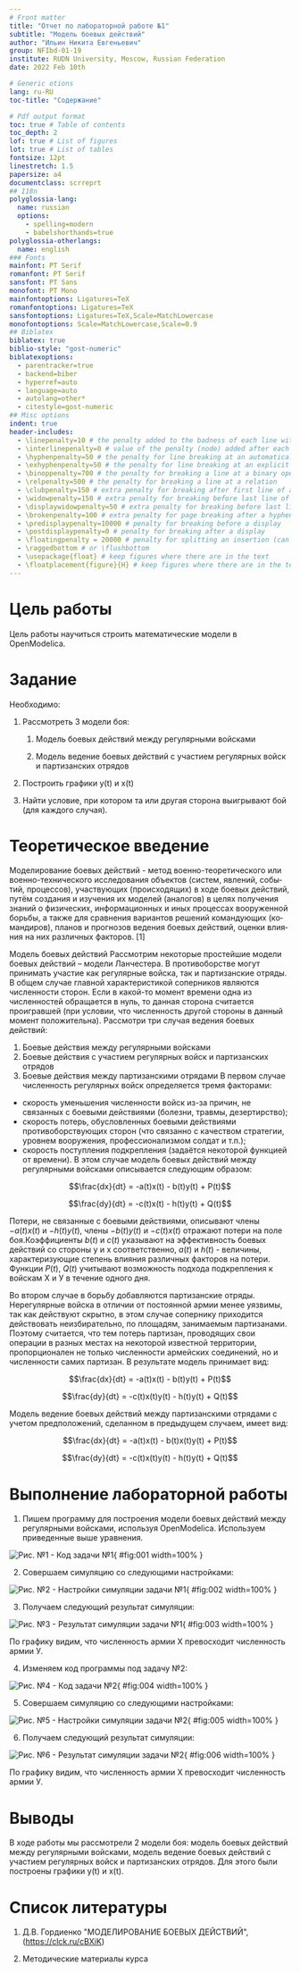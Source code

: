 ```yaml
---
# Front matter
title: "Отчет по лабораторной работе №1"
subtitle: "Модель боевых действий"
author: "Ильин Никита Евгеньевич"
group: NFIbd-01-19
institute: RUDN University, Moscow, Russian Federation
date: 2022 Feb 10th

# Generic otions
lang: ru-RU
toc-title: "Содержание"

# Pdf output format
toc: true # Table of contents
toc_depth: 2
lof: true # List of figures
lot: true # List of tables
fontsize: 12pt
linestretch: 1.5
papersize: a4
documentclass: scrreprt
## I18n
polyglossia-lang:
  name: russian
  options:
	- spelling=modern
	- babelshorthands=true
polyglossia-otherlangs:
  name: english
### Fonts
mainfont: PT Serif
romanfont: PT Serif
sansfont: PT Sans
monofont: PT Mono
mainfontoptions: Ligatures=TeX
romanfontoptions: Ligatures=TeX
sansfontoptions: Ligatures=TeX,Scale=MatchLowercase
monofontoptions: Scale=MatchLowercase,Scale=0.9
## Biblatex
biblatex: true
biblio-style: "gost-numeric"
biblatexoptions:
  - parentracker=true
  - backend=biber
  - hyperref=auto
  - language=auto
  - autolang=other*
  - citestyle=gost-numeric
## Misc options
indent: true
header-includes:
  - \linepenalty=10 # the penalty added to the badness of each line within a paragraph (no associated penalty node) Increasing the value makes tex try to have fewer lines in the paragraph.
  - \interlinepenalty=0 # value of the penalty (node) added after each line of a paragraph.
  - \hyphenpenalty=50 # the penalty for line breaking at an automatically inserted hyphen
  - \exhyphenpenalty=50 # the penalty for line breaking at an explicit hyphen
  - \binoppenalty=700 # the penalty for breaking a line at a binary operator
  - \relpenalty=500 # the penalty for breaking a line at a relation
  - \clubpenalty=150 # extra penalty for breaking after first line of a paragraph
  - \widowpenalty=150 # extra penalty for breaking before last line of a paragraph
  - \displaywidowpenalty=50 # extra penalty for breaking before last line before a display math
  - \brokenpenalty=100 # extra penalty for page breaking after a hyphenated line
  - \predisplaypenalty=10000 # penalty for breaking before a display
  - \postdisplaypenalty=0 # penalty for breaking after a display
  - \floatingpenalty = 20000 # penalty for splitting an insertion (can only be split footnote in standard LaTeX)
  - \raggedbottom # or \flushbottom
  - \usepackage{float} # keep figures where there are in the text
  - \floatplacement{figure}{H} # keep figures where there are in the text
---
```


# Цель работы

Цель работы научиться строить математические модели в OpenModelica.

# Задание

Необходимо:

1. Рассмотреть 3 модели боя:

    1. Модель боевых действий между регулярными войсками

    2. Модель ведение боевых действий с участием регулярных войск и партизанских отрядов

2. Построить графики y(t) и x(t)

3. Найти условие, при котором та или другая сторона выигрывают бой (для каждого случая).

# Теоретическое введение

Моделирование боевых действий - ме­тод во­енно-тео­ре­тического или во­енно-тех­нического ис­сле­до­ва­ния объ­ек­тов (сис­тем, яв­ле­ний, со­бы­тий, про­цес­сов), уча­ст­вую­щих (про­ис­хо­дя­щих) в хо­де бое­вых дей­ст­вий, пу­тём соз­да­ния и изу­че­ния их мо­де­лей (ана­ло­гов) в це­лях по­лу­че­ния зна­ний о фи­зических, ин­фор­мационных и иных про­цес­сах воо­руженной борь­бы, а так­же для срав­не­ния ва­ри­ан­тов ре­ше­ний ко­ман­дую­щих (ко­ман­ди­ров), пла­нов и про­гно­зов ве­де­ния бое­вых дей­ст­вий, оцен­ки влия­ния на них различных фак­то­ров. [1]

Модель боевых действий
Рассмотрим некоторые простейшие модели боевых действий – модели
Ланчестера. В противоборстве могут принимать участие как регулярные войска,
так и партизанские отряды. В общем случае главной характеристикой соперников
являются численности сторон. Если в какой-то момент времени одна из
численностей обращается в нуль, то данная сторона считается проигравшей (при
условии, что численность другой стороны в данный момент положительна).
Рассмотри три случая ведения боевых действий:
1. Боевые действия между регулярными войсками
2. Боевые действия с участием регулярных войск и партизанских
отрядов
3. Боевые действия между партизанскими отрядами
В первом случае численность регулярных войск определяется тремя
факторами:
- скорость уменьшения численности войск из-за причин, не связанных с
боевыми действиями (болезни, травмы, дезертирство);
- скорость потерь, обусловленных боевыми действиями
противоборствующих сторон (что связанно с качеством стратегии,
уровнем вооружения, профессионализмом солдат и т.п.);
- скорость поступления подкрепления (задаётся некоторой функцией от
времени).
В этом случае модель боевых действий между регулярными войсками
описывается следующим образом:

$$\frac{dx}{dt} = -a(t)x(t) - b(t)y(t) + P(t)$$

$$\frac{dy}{dt} = -c(t)x(t) - h(t)y(t) + Q(t)$$

Потери, не связанные с боевыми действиями, описывают члены $-a(t)x(t)$ и $-h(t)y(t)$, члены $-b(t)y(t)$ и $-c(t)x(t)$ отражают потери на поле боя.Коэффициенты $b(t)$ и $c(t)$ указывают на эффективность боевых действий со стороны у и х соответственно, $a(t)$ и $h(t)$ - величины, характеризующие степень влияния различных факторов на потери. Функции $P(t)$, $Q(t)$ учитывают возможность подхода подкрепления к войскам Х и У в течение одного дня.

Во втором случае в борьбу добавляются партизанские отряды. Нерегулярные войска в отличии от постоянной армии менее уязвимы, так как действуют скрытно, в этом случае сопернику приходится действовать неизбирательно, по площадям, занимаемым партизанами. Поэтому считается, что тем потерь партизан, проводящих свои операции в разных местах на некоторой известной территории, пропорционален не только численности армейских соединений, но и численности самих партизан. В результате модель принимает вид:

$$\frac{dx}{dt} = -a(t)x(t) - b(t)y(t) + P(t)$$

$$\frac{dy}{dt} = -c(t)x(t)y(t) - h(t)y(t) + Q(t)$$

Модель ведение боевых действий между партизанскими отрядами с учетом предположений, сделанном в предыдущем случаем, имеет вид:

$$\frac{dx}{dt} = -a(t)x(t) - b(t)x(t)y(t) + P(t)$$

$$\frac{dy}{dt} = -c(t)x(t)y(t) - h(t)y(t) + Q(t)$$

# Выполнение лабораторной работы

1. Пишем программу для построения модели боевых действий между регулярными войсками, используя OpenModelica. Используем приведенные выше уравнения.  

![Рис. №1 - Код задачи №1](images/image001.png){ #fig:001 width=100% }  

2. Совершаем симуляцию со следующими настройками:  

![Рис. №2 - Настройки симуляции задачи №1](images/image002.png){ #fig:002 width=100% }  

3. Получаем следующий результат симуляции:  

![Рис. №3 - Результат симуляции задачи №1](images/image003.png){ #fig:003 width=100% }  

По графику видим, что численность армии Х превосходит численность армии У.  

4. Изменяем код программы под задачу №2:  

![Рис. №4 - Код задачи №2](images/image004.png){ #fig:004 width=100% }  

5. Совершаем симуляцию со следующими настройками:  

![Рис. №5 - Настройки симуляции задачи №2](images/image005.png){ #fig:005 width=100% }  

6. Получаем следующий результат симуляции:  

![Рис. №6 - Результат симуляции задачи №2](images/image006.png){ #fig:006 width=100% }  

По графику видим, что численность армии Х превосходит численность армии У.  

# Выводы

В ходе работы мы рассмотрели 2 модели боя: модель боевых действий между регулярными войсками, модель ведение боевых действий с участием регулярных войск и партизанских отрядов. Для этого были построены графики y(t) и x(t). 

# Список литературы

1. Д.В. Гор­ди­ен­ко "МОДЕЛИРОВАНИЕ БОЕВЫХ ДЕЙСТВИЙ",(https://clck.ru/cBXiK)

2. Методические материалы курса
